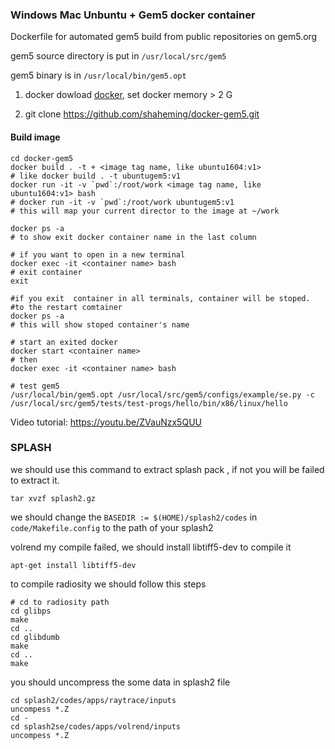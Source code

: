 ### Windows Mac Unbuntu + Gem5 docker container

Dockerfile for automated gem5 build from public repositories on gem5.org

gem5 source directory is put in `/usr/local/src/gem5`

gem5 binary is in `/usr/local/bin/gem5.opt`

1. docker dowload [docker](https://www.docker.com/get-started), set docker memory > 2 G

2. git clone https://github.com/shaheming/docker-gem5.git

#### Build image

 ```shell
cd docker-gem5
docker build . -t + <image tag name, like ubuntu1604:v1>
# like docker build . -t ubuntugem5:v1
docker run -it -v `pwd`:/root/work <image tag name, like ubuntu1604:v1> bash
# docker run -it -v `pwd`:/root/work ubuntugem5:v1
# this will map your current director to the image at ~/work

docker ps -a 
# to show exit docker container name in the last column

# if you want to open in a new terminal
docker exec -it <container name> bash
# exit container
exit

#if you exit  container in all terminals, container will be stoped.
#to the restart comtainer
docker ps -a 
# this will show stoped container's name

# start an exited docker
docker start <container name>
# then
docker exec -it <container name> bash 

# test gem5
/usr/local/bin/gem5.opt /usr/local/src/gem5/configs/example/se.py -c /usr/local/src/gem5/tests/test-progs/hello/bin/x86/linux/hello
 ```



Video tutorial: https://youtu.be/ZVauNzx5QUU



### SPLASH

we should use this command to extract splash pack , if not  you will be failed to extract it.

```shell
tar xvzf splash2.gz 
```

we should change the `BASEDIR := $(HOME)/splash2/codes` in  `code/Makefile.config`  to the path of your splash2

volrend my compile failed, we should install libtiff5-dev  to compile it

```shell
apt-get install libtiff5-dev
```

to compile radiosity we should follow this steps

```
# cd to radiosity path
cd glibps
make 
cd ..
cd glibdumb
make
cd ..
make

```

you should uncompress the some data in splash2 file

```
cd splash2/codes/apps/raytrace/inputs
uncompess *.Z
cd -
cd splash2se/codes/apps/volrend/inputs
uncompess *.Z
```

